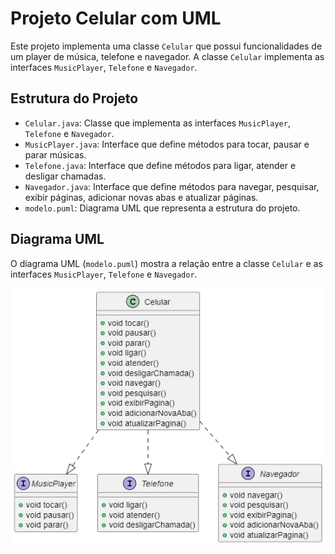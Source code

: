 # Projeto Celular com UML

Este projeto implementa uma classe `Celular` que possui funcionalidades de um player de música, telefone e navegador. A classe `Celular` implementa as interfaces `MusicPlayer`, `Telefone` e `Navegador`.

## Estrutura do Projeto

- `Celular.java`: Classe que implementa as interfaces `MusicPlayer`, `Telefone` e `Navegador`.
- `MusicPlayer.java`: Interface que define métodos para tocar, pausar e parar músicas.
- `Telefone.java`: Interface que define métodos para ligar, atender e desligar chamadas.
- `Navegador.java`: Interface que define métodos para navegar, pesquisar, exibir páginas, adicionar novas abas e atualizar páginas.
- `modelo.puml`: Diagrama UML que representa a estrutura do projeto.

## Diagrama UML

O diagrama UML (`modelo.puml`) mostra a relação entre a classe `Celular` e as interfaces `MusicPlayer`, `Telefone` e `Navegador`.


![alt text](image.png)
